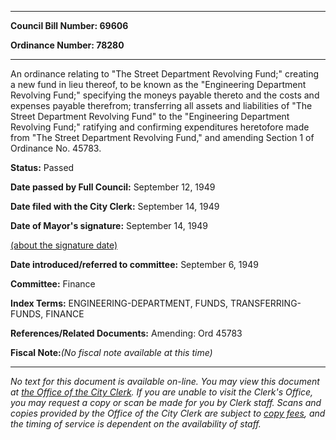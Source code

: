 

********

**Council Bill Number: 69606**
   
**Ordinance Number: 78280**
********

 An ordinance relating to "The Street Department Revolving Fund;" creating a new fund in lieu thereof, to be known as the "Engineering Department Revolving Fund;" specifying the moneys payable thereto and the costs and expenses payable therefrom; transferring all assets and liabilities of "The Street Department Revolving Fund" to the "Engineering Department Revolving Fund;" ratifying and confirming expenditures heretofore made from "The Street Department Revolving Fund," and amending Section 1 of Ordinance No. 45783.

**Status:** Passed
   
**Date passed by Full Council:** September 12, 1949
   
**Date filed with the City Clerk:** September 14, 1949
   
**Date of Mayor's signature:** September 14, 1949
   
[(about the signature date)](/~public/approvaldate.htm)
   
   
   
**Date introduced/referred to committee:** September 6, 1949
   
**Committee:** Finance
   
   
**Index Terms:** ENGINEERING-DEPARTMENT, FUNDS, TRANSFERRING-FUNDS, FINANCE

**References/Related Documents:** Amending: Ord 45783

**Fiscal Note:**_(No fiscal note available at this time)_
********

_No text for this document is available on-line. You may view this document at [the Office of the City Clerk](http://www.seattle.gov/leg/clerk/contactUs.htm). If you are unable to visit the Clerk's Office, you may request a copy or scan be made for you by Clerk staff. Scans and copies provided by the Office of the City Clerk are subject to [copy fees](http://clerk.seattle.gov/~public/clerkfees.htm), and the timing of service is dependent on the availability of staff._

